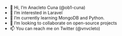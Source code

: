 - 👋 Hi, I’m Anacleto Cuna (@ob1-cuna)
- 👀 I’m interested in Laravel
- 🌱 I’m currently learning MongoDB and Python. 
- 💞️ I’m looking to collaborate on open-source projects 
- 📫 You can reach me on Twitter (@vnvcleto)

<!---
ob1-cuna/ob1-cuna is a ✨ special ✨ repository because its `README.md` (this file) appears on your GitHub profile.
You can click the Preview link to take a look at your changes.
--->
